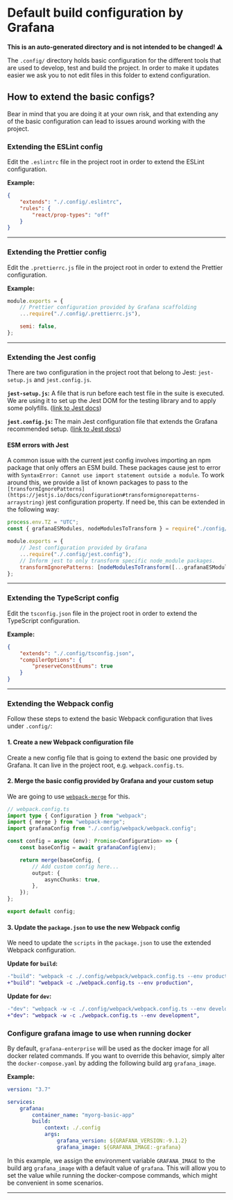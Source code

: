 # Default build configuration by Grafana

**This is an auto-generated directory and is not intended to be changed! ⚠️**

The `.config/` directory holds basic configuration for the different tools
that are used to develop, test and build the project. In order to make it updates easier we ask you to
not edit files in this folder to extend configuration.

## How to extend the basic configs?

Bear in mind that you are doing it at your own risk, and that extending any of the basic configuration can lead
to issues around working with the project.

### Extending the ESLint config

Edit the `.eslintrc` file in the project root in order to extend the ESLint configuration.

**Example:**

```json
{
	"extends": "./.config/.eslintrc",
	"rules": {
		"react/prop-types": "off"
	}
}
```

---

### Extending the Prettier config

Edit the `.prettierrc.js` file in the project root in order to extend the Prettier configuration.

**Example:**

```javascript
module.exports = {
	// Prettier configuration provided by Grafana scaffolding
	...require("./.config/.prettierrc.js"),

	semi: false,
};
```

---

### Extending the Jest config

There are two configuration in the project root that belong to Jest: `jest-setup.js` and `jest.config.js`.

**`jest-setup.js`:** A file that is run before each test file in the suite is executed. We are using it to
set up the Jest DOM for the testing library and to apply some polyfills. ([link to Jest docs](https://jestjs.io/docs/configuration#setupfilesafterenv-array))

**`jest.config.js`:** The main Jest configuration file that extends the Grafana recommended setup. ([link to Jest docs](https://jestjs.io/docs/configuration))

#### ESM errors with Jest

A common issue with the current jest config involves importing an npm package that only offers an ESM build. These packages cause jest to error with `SyntaxError: Cannot use import statement outside a module`. To work around this, we provide a list of known packages to pass to the `[transformIgnorePatterns](https://jestjs.io/docs/configuration#transformignorepatterns-arraystring)` jest configuration property. If need be, this can be extended in the following way:

```javascript
process.env.TZ = "UTC";
const { grafanaESModules, nodeModulesToTransform } = require("./config/jest/utils");

module.exports = {
	// Jest configuration provided by Grafana
	...require("./.config/jest.config"),
	// Inform jest to only transform specific node_module packages.
	transformIgnorePatterns: [nodeModulesToTransform([...grafanaESModules, "packageName"])],
};
```

---

### Extending the TypeScript config

Edit the `tsconfig.json` file in the project root in order to extend the TypeScript configuration.

**Example:**

```json
{
	"extends": "./.config/tsconfig.json",
	"compilerOptions": {
		"preserveConstEnums": true
	}
}
```

---

### Extending the Webpack config

Follow these steps to extend the basic Webpack configuration that lives under `.config/`:

#### 1. Create a new Webpack configuration file

Create a new config file that is going to extend the basic one provided by Grafana.
It can live in the project root, e.g. `webpack.config.ts`.

#### 2. Merge the basic config provided by Grafana and your custom setup

We are going to use [`webpack-merge`](https://github.com/survivejs/webpack-merge) for this.

```typescript
// webpack.config.ts
import type { Configuration } from "webpack";
import { merge } from "webpack-merge";
import grafanaConfig from "./.config/webpack/webpack.config";

const config = async (env): Promise<Configuration> => {
	const baseConfig = await grafanaConfig(env);

	return merge(baseConfig, {
		// Add custom config here...
		output: {
			asyncChunks: true,
		},
	});
};

export default config;
```

#### 3. Update the `package.json` to use the new Webpack config

We need to update the `scripts` in the `package.json` to use the extended Webpack configuration.

**Update for `build`:**

```diff
-"build": "webpack -c ./.config/webpack/webpack.config.ts --env production",
+"build": "webpack -c ./webpack.config.ts --env production",
```

**Update for `dev`:**

```diff
-"dev": "webpack -w -c ./.config/webpack/webpack.config.ts --env development",
+"dev": "webpack -w -c ./webpack.config.ts --env development",
```

### Configure grafana image to use when running docker

By default, `grafana-enterprise` will be used as the docker image for all docker related commands. If you want to override this behavior, simply alter the `docker-compose.yaml` by adding the following build arg `grafana_image`.

**Example:**

```yaml
version: "3.7"

services:
    grafana:
        container_name: "myorg-basic-app"
        build:
            context: ./.config
            args:
                grafana_version: ${GRAFANA_VERSION:-9.1.2}
                grafana_image: ${GRAFANA_IMAGE:-grafana}
```

In this example, we assign the environment variable `GRAFANA_IMAGE` to the build arg `grafana_image` with a default value of `grafana`. This will allow you to set the value while running the docker-compose commands, which might be convenient in some scenarios.

---
